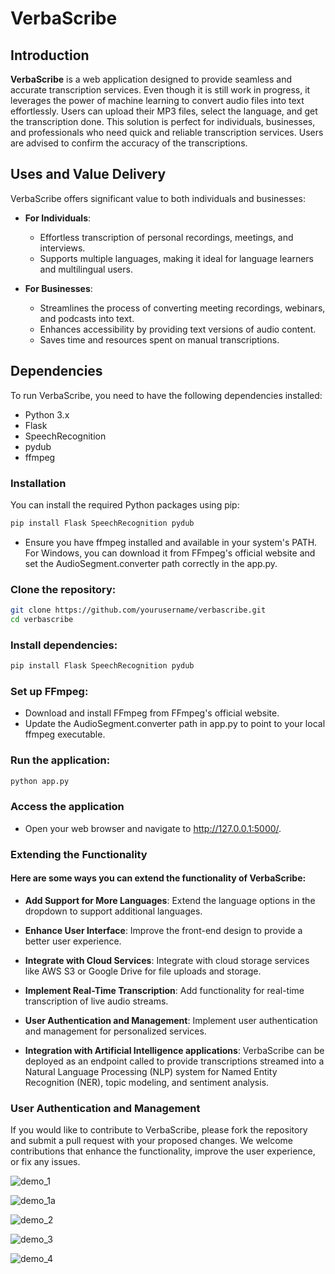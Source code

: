 # VerbaScribe

## Introduction
**VerbaScribe** is a web application designed to provide seamless and accurate transcription services. Even though it is still work in progress, it leverages the power of machine learning to convert audio files into text effortlessly. Users can upload their MP3 files, select the language, and get the transcription done. This solution is perfect for individuals, businesses, and professionals who need quick and reliable transcription services. Users are advised to confirm the accuracy of the transcriptions.

## Uses and Value Delivery
VerbaScribe offers significant value to both individuals and businesses:
- **For Individuals**:
  - Effortless transcription of personal recordings, meetings, and interviews.
  - Supports multiple languages, making it ideal for language learners and multilingual users.

- **For Businesses**:
  - Streamlines the process of converting meeting recordings, webinars, and podcasts into text.
  - Enhances accessibility by providing text versions of audio content.
  - Saves time and resources spent on manual transcriptions.

## Dependencies
To run VerbaScribe, you need to have the following dependencies installed:
- Python 3.x
- Flask
- SpeechRecognition
- pydub
- ffmpeg

### Installation
You can install the required Python packages using pip:
```bash
pip install Flask SpeechRecognition pydub
```

- Ensure you have ffmpeg installed and available in your system's PATH. For Windows, you can download it from FFmpeg's official website and set the AudioSegment.converter path correctly in the app.py.

### Clone the repository:
```bash
git clone https://github.com/yourusername/verbascribe.git
cd verbascribe
```

### Install dependencies:
```bash
pip install Flask SpeechRecognition pydub
```

### Set up FFmpeg:
- Download and install FFmpeg from FFmpeg's official website.
- Update the AudioSegment.converter path in app.py to point to your local ffmpeg executable.

### Run the application:

```bash
python app.py
```
### Access the application

- Open your web browser and navigate to http://127.0.0.1:5000/.

### Extending the Functionality

#### Here are some ways you can extend the functionality of VerbaScribe:

- **Add Support for More Languages**: Extend the language options in the dropdown to support additional languages.

- **Enhance User Interface**: Improve the front-end design to provide a better user experience.

- **Integrate with Cloud Services**: Integrate with cloud storage services like AWS S3 or Google Drive for file uploads and storage.

- **Implement Real-Time Transcription**: Add functionality for real-time transcription of live audio streams.

- **User Authentication and Management**: Implement user authentication and management for personalized services.

- **Integration with Artificial Intelligence applications**: VerbaScribe can be deployed as an endpoint called to provide transcriptions streamed into a Natural Language Processing (NLP) system for Named Entity Recognition (NER), topic modeling, and sentiment analysis.
### User Authentication and Management

If you would like to contribute to VerbaScribe, please fork the repository and submit a pull request with your proposed changes. We welcome contributions that enhance the functionality, improve the user experience, or fix any issues.


![demo_1](https://github.com/user-attachments/assets/433c8358-3e7d-4732-b549-7b197fbd6bc7)

![demo_1a](https://github.com/user-attachments/assets/da0cc861-45e8-4264-8501-9731d47a71a4)

![demo_2](https://github.com/user-attachments/assets/cf2f6280-ffff-49d8-9efe-db10413123a4)

![demo_3](https://github.com/user-attachments/assets/ecc0b432-cf49-48bc-8ca9-12d8a87dbb70)

![demo_4](https://github.com/user-attachments/assets/d5190720-7ef3-4b60-938a-3c764641c79b)














